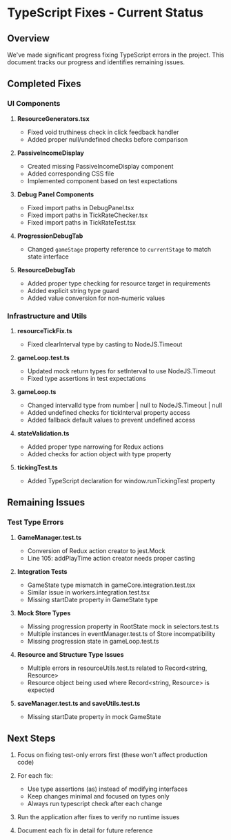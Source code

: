 # TypeScript Fixes - Current Status

## Overview

We've made significant progress fixing TypeScript errors in the project. This document tracks our progress and identifies remaining issues.

## Completed Fixes

### UI Components

1. **ResourceGenerators.tsx**
   - Fixed void truthiness check in click feedback handler
   - Added proper null/undefined checks before comparison

2. **PassiveIncomeDisplay**
   - Created missing PassiveIncomeDisplay component
   - Added corresponding CSS file
   - Implemented component based on test expectations

3. **Debug Panel Components**
   - Fixed import paths in DebugPanel.tsx
   - Fixed import paths in TickRateChecker.tsx
   - Fixed import paths in TickRateTest.tsx

4. **ProgressionDebugTab**
   - Changed `gameStage` property reference to `currentStage` to match state interface

5. **ResourceDebugTab**
   - Added proper type checking for resource target in requirements
   - Added explicit string type guard
   - Added value conversion for non-numeric values

### Infrastructure and Utils

1. **resourceTickFix.ts**
   - Fixed clearInterval type by casting to NodeJS.Timeout

2. **gameLoop.test.ts**
   - Updated mock return types for setInterval to use NodeJS.Timeout
   - Fixed type assertions in test expectations

3. **gameLoop.ts**
   - Changed intervalId type from number | null to NodeJS.Timeout | null
   - Added undefined checks for tickInterval property access
   - Added fallback default values to prevent undefined access

4. **stateValidation.ts**
   - Added proper type narrowing for Redux actions
   - Added checks for action object with type property

5. **tickingTest.ts**
   - Added TypeScript declaration for window.runTickingTest property

## Remaining Issues

### Test Type Errors

1. **GameManager.test.ts**
   - Conversion of Redux action creator to jest.Mock
   - Line 105: addPlayTime action creator needs proper casting

2. **Integration Tests**
   - GameState type mismatch in gameCore.integration.test.tsx
   - Similar issue in workers.integration.test.tsx
   - Missing startDate property in GameState type

3. **Mock Store Types**
   - Missing progression property in RootState mock in selectors.test.ts
   - Multiple instances in eventManager.test.ts of Store<RootState> incompatibility
   - Missing progression state in gameLoop.test.ts

4. **Resource and Structure Type Issues**
   - Multiple errors in resourceUtils.test.ts related to Record<string, Resource>
   - Resource object being used where Record<string, Resource> is expected

5. **saveManager.test.ts and saveUtils.test.ts**
   - Missing startDate property in mock GameState

## Next Steps

1. Focus on fixing test-only errors first (these won't affect production code)
2. For each fix:
   - Use type assertions (as) instead of modifying interfaces
   - Keep changes minimal and focused on types only
   - Always run typescript check after each change

3. Run the application after fixes to verify no runtime issues
4. Document each fix in detail for future reference